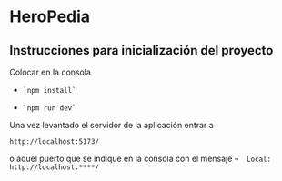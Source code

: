 # HeroPedia  

## Instrucciones para inicialización del proyecto
  Colocar en la consola
<ul>
  <li>
    
    `npm install`
    
  </li>
  <li>

    `npm run dev`
  </li>
</ul>
Una vez levantado el servidor de la aplicación entrar a 

`http://localhost:5173/`

o aquel puerto que se indique en la consola con el mensaje   `➜  Local: http://localhost:****/`

